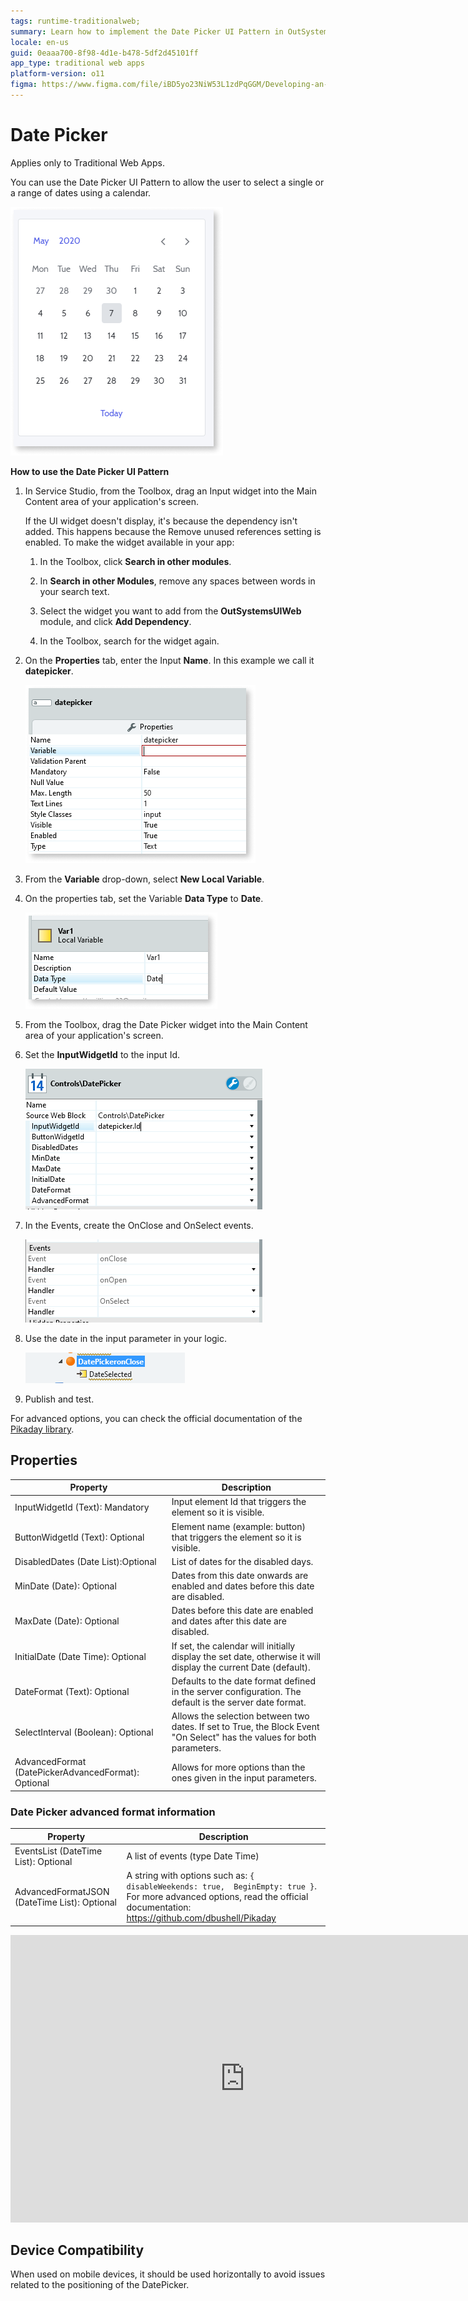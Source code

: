 ```yaml
---
tags: runtime-traditionalweb; 
summary: Learn how to implement the Date Picker UI Pattern in OutSystems 11 (O11) for selecting dates within Traditional Web Apps.
locale: en-us
guid: 0eaaa700-8f98-4d1e-b478-5df2d45101ff
app_type: traditional web apps
platform-version: o11
figma: https://www.figma.com/file/iBD5yo23NiW53L1zdPqGGM/Developing-an-Application?type=design&node-id=230%3A0&mode=design&t=KpVEJMvnBwiukqql-1
---
```


# Date Picker

<div class="info" markdown="1">

Applies only to Traditional Web Apps.

</div>

You can use the Date Picker UI Pattern to allow the user to select a single or a range of dates using a calendar.

![Illustration of the Date Picker UI Pattern in a Traditional Web App](images/datepicker-image-13.png "Date Picker UI Pattern")

**How to use the Date Picker UI Pattern**

<!-- Drag an input and the DatePicker to the screen and set up the parameters. Only the InputWidgetId parameter is mandatory and must reference an input widget that will show the date picked on the page. -->

1. In Service Studio, from the Toolbox, drag an Input widget into the Main Content area of your application's screen.

    If the UI widget doesn't display, it's because the dependency isn't added. This happens because the Remove unused references setting is enabled. To make the widget available in your app:

    1. In the Toolbox, click **Search in other modules**.

    1. In **Search in other Modules**, remove any spaces between words in your search text.

    1. Select the widget you want to add from the **OutSystemsUIWeb** module, and click **Add Dependency**.

    1. In the Toolbox, search for the widget again.

1. On the **Properties** tab, enter the Input **Name**. In this example we call it **datepicker**.

    ![Screenshot showing where to enter the Input Name for the Date Picker](images/datepicker-image-14.png "Setting the Input Name")

1. From the **Variable** drop-down, select **New Local Variable**.

1. On the properties tab, set the Variable **Data Type** to **Date**.

    ![Screenshot demonstrating how to set the Variable Data Type to Date for the Date Picker](images/datepicker-image-16.png "Setting the Variable Data Type")

1. From the Toolbox, drag the Date Picker widget into the Main Content area of your application's screen.

1. Set the **InputWidgetId** to the input Id. 

    ![Screenshot showing how to set the InputWidgetId for the Date Picker widget](images/datepicker-image-2.png "Linking the Date Picker to an Input Widget")

1. In the Events, create the OnClose and OnSelect events.

    ![Screenshot of the process to create OnClose and OnSelect events for the Date Picker](images/datepicker-image-7.png "Creating OnClose and OnSelect Events")

1. Use the date in the input parameter in your logic.

    ![Screenshot illustrating how to use the date from the Date Picker in application logic](images/datepicker-image-8.png "Using the Date in Logic")

1. Publish and test.

For advanced options, you can check the official documentation of the [Pikaday library](https://github.com/dbushell/Pikaday).

## Properties

| **Property** | **Description** |
|---|---|
| InputWidgetId (Text): Mandatory | Input element Id that triggers the element so it is visible. |
| ButtonWidgetId (Text): Optional | Element name (example: button) that  triggers the element so it is visible. |
| DisabledDates (Date List):Optional | List of dates for the disabled days. |
| MinDate (Date): Optional | Dates from this date onwards are enabled and  dates before this date are disabled. |
| MaxDate (Date): Optional | Dates before this date are enabled and dates after this date are disabled. |
| InitialDate (Date Time): Optional | If set, the calendar will initially display the set date, otherwise it will display the current Date (default). |
| DateFormat (Text): Optional | Defaults to the date format defined in the server configuration. The default is the server date format. |
| SelectInterval (Boolean): Optional | Allows the selection between two dates. If set to True, the Block Event "On Select" has the values for both parameters. |
| AdvancedFormat (DatePickerAdvancedFormat): Optional | Allows for more options than the ones given in the input parameters.                                                    |

### Date Picker advanced format information

| **Property** | **Description** |
|---|---
| EventsList (DateTime List): Optional | A list of events (type Date Time) |
| AdvancedFormatJSON (DateTime List): Optional | A string with options such as: `{ disableWeekends: true,  BeginEmpty: true }`. For more advanced options, read the official documentation: <https://github.com/dbushell/Pikaday> |

<iframe src="https://player.vimeo.com/video/977630375" width="750" height="460" frameborder="0" allow="autoplay; fullscreen" allowfullscreen="">Video demonstrating the interaction with the Date Picker UI in a Traditional Web App.</iframe>

## Device Compatibility

When used on mobile devices, it should be used horizontally to avoid issues related to the positioning of the DatePicker.
